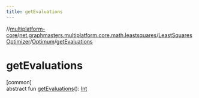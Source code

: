```yaml
---
title: getEvaluations
---
```

//[multiplatform-core](../../../../index.html)/[net.graphmasters.multiplatform.core.math.leastsquares](../../index.html)/[LeastSquaresOptimizer](../index.html)/[Optimum](index.html)/[getEvaluations](get-evaluations.html)



# getEvaluations



[common]\
abstract fun [getEvaluations](get-evaluations.html)(): [Int](https://kotlinlang.org/api/latest/jvm/stdlib/kotlin/-int/index.html)




